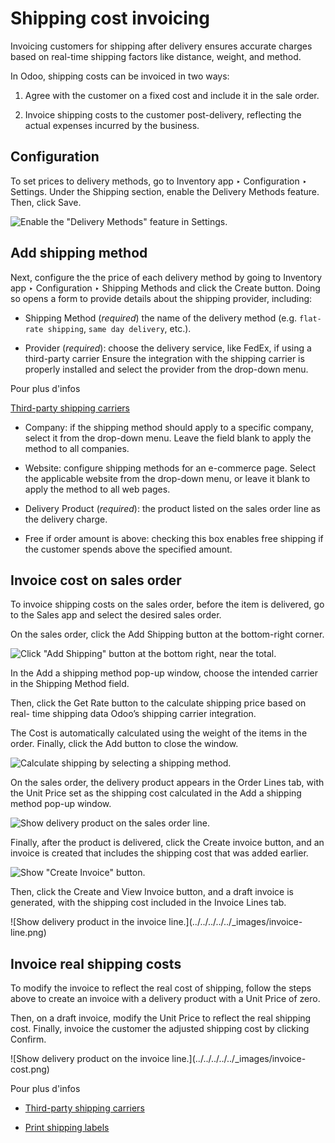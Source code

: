 # Shipping cost invoicing

Invoicing customers for shipping after delivery ensures accurate charges based
on real-time shipping factors like distance, weight, and method.

In Odoo, shipping costs can be invoiced in two ways:

  1. Agree with the customer on a fixed cost and include it in the sale order.

  2. Invoice shipping costs to the customer post-delivery, reflecting the actual expenses incurred by the business.

## Configuration

To set prices to delivery methods, go to Inventory app ‣ Configuration ‣
Settings. Under the Shipping section, enable the Delivery Methods feature.
Then, click Save.

![Enable the "Delivery Methods" feature in
Settings.](../../../../../_images/enable-delivery.png)

## Add shipping method

Next, configure the the price of each delivery method by going to Inventory
app ‣ Configuration ‣ Shipping Methods and click the Create button. Doing so
opens a form to provide details about the shipping provider, including:

  * Shipping Method (_required_) the name of the delivery method (e.g. `flat-rate shipping`, `same day delivery`, etc.).

  * Provider (_required_): choose the delivery service, like FedEx, if using a third-party carrier Ensure the integration with the shipping carrier is properly installed and select the provider from the drop-down menu.

Pour plus d'infos

[Third-party shipping
carriers](../setup_configuration/third_party_shipper.html)

  * Company: if the shipping method should apply to a specific company, select it from the drop-down menu. Leave the field blank to apply the method to all companies.

  * Website: configure shipping methods for an e-commerce page. Select the applicable website from the drop-down menu, or leave it blank to apply the method to all web pages.

  * Delivery Product (_required_): the product listed on the sales order line as the delivery charge.

  * Free if order amount is above: checking this box enables free shipping if the customer spends above the specified amount.

## Invoice cost on sales order

To invoice shipping costs on the sales order, before the item is delivered, go
to the Sales app and select the desired sales order.

On the sales order, click the Add Shipping button at the bottom-right corner.

![Click "Add Shipping" button at the bottom right, near the
total.](../../../../../_images/add-shipping.png)

In the Add a shipping method pop-up window, choose the intended carrier in the
Shipping Method field.

Then, click the Get Rate button to the calculate shipping price based on real-
time shipping data Odoo’s shipping carrier integration.

The Cost is automatically calculated using the weight of the items in the
order. Finally, click the Add button to close the window.

![Calculate shipping by selecting a shipping
method.](../../../../../_images/add-a-shipping-method.png)

On the sales order, the delivery product appears in the Order Lines tab, with
the Unit Price set as the shipping cost calculated in the Add a shipping
method pop-up window.

![Show delivery product on the sales order
line.](../../../../../_images/delivery-product.png)

Finally, after the product is delivered, click the Create invoice button, and
an invoice is created that includes the shipping cost that was added earlier.

![Show "Create Invoice" button.](../../../../../_images/create-invoice.png)

Then, click the Create and View Invoice button, and a draft invoice is
generated, with the shipping cost included in the Invoice Lines tab.

![Show delivery product in the invoice line.](../../../../../_images/invoice-
line.png)

## Invoice real shipping costs

To modify the invoice to reflect the real cost of shipping, follow the steps
above to create an invoice with a delivery product with a Unit Price of zero.

Then, on a draft invoice, modify the Unit Price to reflect the real shipping
cost. Finally, invoice the customer the adjusted shipping cost by clicking
Confirm.

![Show delivery product on the invoice line.](../../../../../_images/invoice-
cost.png)

Pour plus d'infos

  * [Third-party shipping carriers](../setup_configuration/third_party_shipper.html)

  * [Print shipping labels](../setup_configuration/labels.html)

